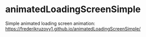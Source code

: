 # animatedLoadingScreenSimple
Simple animated loading screen animation: https://frederikruzovy1.github.io/animatedLoadingScreenSimple/
